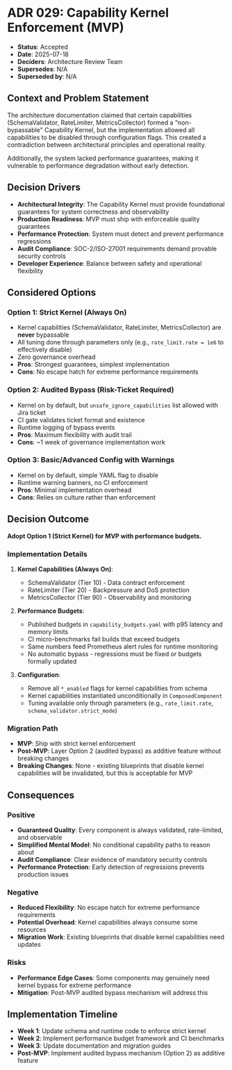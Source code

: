 # ADR 029: Capability Kernel Enforcement (MVP)

*   **Status**: Accepted
*   **Date**: 2025-07-18
*   **Deciders**: Architecture Review Team
*   **Supersedes**: N/A
*   **Superseded by**: N/A

## Context and Problem Statement

The architecture documentation claimed that certain capabilities (SchemaValidator, RateLimiter, MetricsCollector) formed a "non-bypassable" Capability Kernel, but the implementation allowed all capabilities to be disabled through configuration flags. This created a contradiction between architectural principles and operational reality.

Additionally, the system lacked performance guarantees, making it vulnerable to performance degradation without early detection.

## Decision Drivers

*   **Architectural Integrity**: The Capability Kernel must provide foundational guarantees for system correctness and observability
*   **Production Readiness**: MVP must ship with enforceable quality guarantees
*   **Performance Protection**: System must detect and prevent performance regressions
*   **Audit Compliance**: SOC-2/ISO-27001 requirements demand provable security controls
*   **Developer Experience**: Balance between safety and operational flexibility

## Considered Options

### Option 1: Strict Kernel (Always On)
*   Kernel capabilities (SchemaValidator, RateLimiter, MetricsCollector) are **never** bypassable
*   All tuning done through parameters only (e.g., `rate_limit.rate = 1e6` to effectively disable)
*   Zero governance overhead
*   **Pros**: Strongest guarantees, simplest implementation
*   **Cons**: No escape hatch for extreme performance requirements

### Option 2: Audited Bypass (Risk-Ticket Required)
*   Kernel on by default, but `unsafe_ignore_capabilities` list allowed with Jira ticket
*   CI gate validates ticket format and existence
*   Runtime logging of bypass events
*   **Pros**: Maximum flexibility with audit trail
*   **Cons**: ~1 week of governance implementation work

### Option 3: Basic/Advanced Config with Warnings
*   Kernel on by default, simple YAML flag to disable
*   Runtime warning banners, no CI enforcement
*   **Pros**: Minimal implementation overhead
*   **Cons**: Relies on culture rather than enforcement

## Decision Outcome

**Adopt Option 1 (Strict Kernel) for MVP with performance budgets.**

### Implementation Details

1. **Kernel Capabilities (Always On)**:
   *   SchemaValidator (Tier 10) - Data contract enforcement
   *   RateLimiter (Tier 20) - Backpressure and DoS protection  
   *   MetricsCollector (Tier 90) - Observability and monitoring

2. **Performance Budgets**:
   *   Published budgets in `capability_budgets.yaml` with p95 latency and memory limits
   *   CI micro-benchmarks fail builds that exceed budgets
   *   Same numbers feed Prometheus alert rules for runtime monitoring
   *   No automatic bypass - regressions must be fixed or budgets formally updated

3. **Configuration**:
   *   Remove all `*_enabled` flags for kernel capabilities from schema
   *   Kernel capabilities instantiated unconditionally in `ComposedComponent`
   *   Tuning available only through parameters (e.g., `rate_limit.rate`, `schema_validator.strict_mode`)

### Migration Path

*   **MVP**: Ship with strict kernel enforcement
*   **Post-MVP**: Layer Option 2 (audited bypass) as additive feature without breaking changes
*   **Breaking Changes**: None - existing blueprints that disable kernel capabilities will be invalidated, but this is acceptable for MVP

## Consequences

### Positive
*   **Guaranteed Quality**: Every component is always validated, rate-limited, and observable
*   **Simplified Mental Model**: No conditional capability paths to reason about
*   **Audit Compliance**: Clear evidence of mandatory security controls
*   **Performance Protection**: Early detection of regressions prevents production issues

### Negative
*   **Reduced Flexibility**: No escape hatch for extreme performance requirements
*   **Potential Overhead**: Kernel capabilities always consume some resources
*   **Migration Work**: Existing blueprints that disable kernel capabilities need updates

### Risks
*   **Performance Edge Cases**: Some components may genuinely need kernel bypass for extreme performance
*   **Mitigation**: Post-MVP audited bypass mechanism will address this

## Implementation Timeline

*   **Week 1**: Update schema and runtime code to enforce strict kernel
*   **Week 2**: Implement performance budget framework and CI benchmarks
*   **Week 3**: Update documentation and migration guides
*   **Post-MVP**: Implement audited bypass mechanism (Option 2) as additive feature 